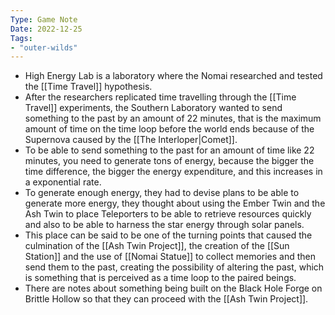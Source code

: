```yaml
---
Type: Game Note
Date: 2022-12-25
Tags:
- "outer-wilds"
---
```

- High Energy Lab is a laboratory where the Nomai researched and tested the [[Time Travel]] hypothesis.
- After the researchers replicated time travelling through the [[Time Travel]] experiments, the Southern Laboratory wanted to send something to the past by an amount of 22 minutes, that is the maximum amount of time on the time loop before the world ends because of the Supernova caused by the [[The Interloper|Comet]]. 
- To be able to send something to the past for an amount of time like 22 minutes, you need to generate tons of energy, because the bigger the time difference, the bigger the energy expenditure, and this increases in a exponential rate.
- To generate enough energy, they had to devise plans to be able to generate more energy, they thought about using the Ember Twin and the Ash Twin to place Teleporters to be able to retrieve resources quickly and also to be able to harness the star energy through solar panels.
- This place can be said to be one of the turning points that caused the culmination of the [[Ash Twin Project]], the creation of the [[Sun Station]] and the use of [[Nomai Statue]] to collect memories and then send them to the past, creating the possibility of altering the past, which is something that is perceived as a time loop to the paired beings.
- There are notes about something being built on the Black Hole Forge on Brittle Hollow so that they can proceed with the [[Ash Twin Project]].